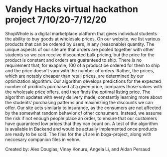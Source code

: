 # Vandy Hacks virtual hackathon project 7/10/20-7/12/20
ShopWhole is a digital marketplace platform that gives individual students the ability to buy goods at wholesale prices. On our website, we list various products that can be ordered by users, in any (reasonable) quantity. The unique aspects of our site are that orders are pooled together with other students so we can receive discounted bulk pricing, but the price for the product is constant and orders are guaranteed to ship. There is no requirement that, for exapmle, 100 of a product be ordered for them to ship and the price doesn't vary with the number of orders. Rather, the prices, which are notably cheaper than retail prices, are determined by our optimization algorithm. Our algorithm develops predictions for the expected number of products purchased at a given price, compares those values with the wholesale price offers, and then finds the optimal listing price. The algorithm updates with every delivery made, constantly learning more about the students’ purchasing patterns and maximizing the discounts we can offer. Our site acts similarly to insurance, as the consumers are not affected by the somewhat random behavior of other consumers. Instead, we assume the risk if not enough people place an order, to ensure that our customers have guaranteed low prices that they can count on. 
A test of the algorithm is available in Backend and would be actually implemented once products are ready to be sold. The files for the UI are in boga-project, along with neccesary companion files in vehnv. 

Created by: Alex Douglas, Vinay Konuru, Angela Li, and Aidan Persaud
